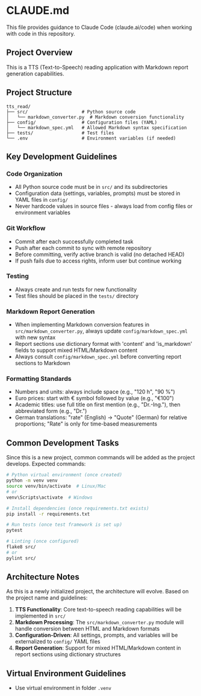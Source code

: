 # CLAUDE.md

This file provides guidance to Claude Code (claude.ai/code) when working with code in this repository.

## Project Overview

This is a TTS (Text-to-Speech) reading application with Markdown report generation capabilities.

## Project Structure

```
tts_read/
├── src/                    # Python source code
│   └── markdown_converter.py  # Markdown conversion functionality
├── config/                 # Configuration files (YAML)
│   └── markdown_spec.yml   # Allowed Markdown syntax specification
├── tests/                  # Test files
└── .env                    # Environment variables (if needed)
```

## Key Development Guidelines

### Code Organization
- All Python source code must be in `src/` and its subdirectories
- Configuration data (settings, variables, prompts) must be stored in YAML files in `config/`
- Never hardcode values in source files - always load from config files or environment variables

### Git Workflow
- Commit after each successfully completed task
- Push after each commit to sync with remote repository
- Before committing, verify active branch is valid (no detached HEAD)
- If push fails due to access rights, inform user but continue working

### Testing
- Always create and run tests for new functionality
- Test files should be placed in the `tests/` directory

### Markdown Report Generation
- When implementing Markdown conversion features in `src/markdown_converter.py`, always update `config/markdown_spec.yml` with new syntax
- Report sections use dictionary format with 'content' and 'is_markdown' fields to support mixed HTML/Markdown content
- Always consult `config/markdown_spec.yml` before converting report sections to Markdown

### Formatting Standards
- Numbers and units: always include space (e.g., "120 h", "90 %")
- Euro prices: start with € symbol followed by value (e.g., "€100")
- Academic titles: use full title on first mention (e.g., "Dr.-Ing."), then abbreviated form (e.g., "Dr.")
- German translations: "rate" (English) → "Quote" (German) for relative proportions; "Rate" is only for time-based measurements

## Common Development Tasks

Since this is a new project, common commands will be added as the project develops. Expected commands:

```bash
# Python virtual environment (once created)
python -m venv venv
source venv/bin/activate  # Linux/Mac
# or
venv\Scripts\activate  # Windows

# Install dependencies (once requirements.txt exists)
pip install -r requirements.txt

# Run tests (once test framework is set up)
pytest

# Linting (once configured)
flake8 src/
# or
pylint src/
```

## Architecture Notes

As this is a newly initialized project, the architecture will evolve. Based on the project name and guidelines:

1. **TTS Functionality**: Core text-to-speech reading capabilities will be implemented in `src/`
2. **Markdown Processing**: The `src/markdown_converter.py` module will handle conversion between HTML and Markdown formats
3. **Configuration-Driven**: All settings, prompts, and variables will be externalized to `config/` YAML files
4. **Report Generation**: Support for mixed HTML/Markdown content in report sections using dictionary structures

## Virtual Environment Guidelines
- Use virtual environment in folder `.venv`